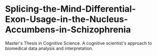 # Splicing-the-Mind-Differential-Exon-Usage-in-the-Nucleus-Accumbens-in-Schizophrenia
Master's Thesis in Cognitive Science. A cognitive scientist's approach to biomedical data analysis and interpretation.
